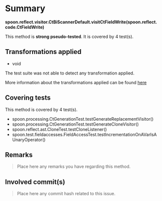 # Summary
**spoon.reflect.visitor.CtBiScannerDefault.visitCtFieldWrite(spoon.reflect.code.CtFieldWrite)**

This method is **strong pseudo-tested**.
It is covered by 4 test(s). 


## Transformations applied

- void


The test suite was not able to detect any transformation applied.

More information about the transformations applied can be found [here](https://github.com/STAMP-project/pitest-descartes)

## Covering tests
This method is covered by 4 test(s).
* spoon.processing.CtGenerationTest.testGenerateReplacementVisitor()
* spoon.processing.CtGenerationTest.testGenerateCloneVisitor()
* spoon.reflect.ast.CloneTest.testCloneListener()
* spoon.test.fieldaccesses.FieldAccessTest.testIncrementationOnAVarIsAUnaryOperator()


## Remarks
> Place here any remarks you have regarding this method.

## Involved commit(s)

> Place here any commit hash related to this issue.
